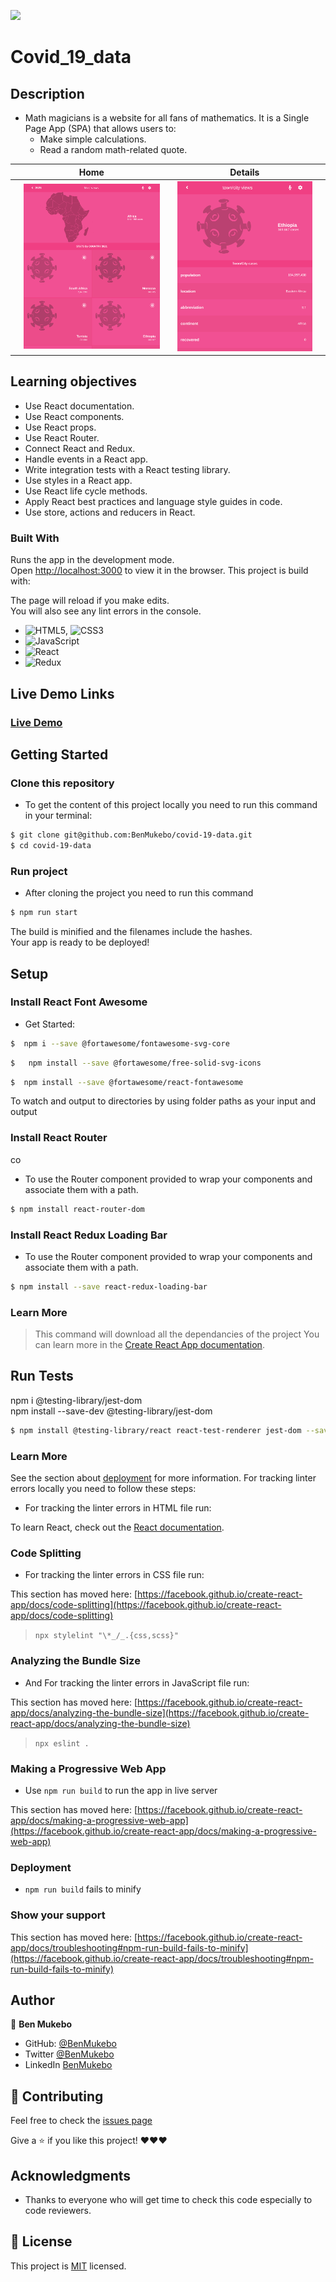 ![](https://img.shields.io/badge/Microverse-blueviolet)

# Covid_19_data

## Description
- Math magicians is a website for all fans of mathematics. It is a Single Page App (SPA) that allows users to:
  - Make simple calculations.
  - Read a random math-related quote.
  

||     Home       ||        Details        ||
|-|----------------------|-| ----------------------|-|
||![screenshot](./src/images/screenshot1.png)||![screenshot](./src/images/screenshot2.png)||

## Learning objectives

- Use React documentation.
- Use React components.
- Use React props.
- Use React Router.
- Connect React and Redux.
- Handle events in a React app.
- Write integration tests with a React testing library.
- Use styles in a React app.
- Use React life cycle methods.
- Apply React best practices and language style guides in code.
- Use store, actions and reducers in React.


### Built With

Runs the app in the development mode.\
Open [http://localhost:3000](http://localhost:3000) to view it in the browser.
This project is build with:

The page will reload if you make edits.\
You will also see any lint errors in the console.
- ![HTML5](https://img.shields.io/badge/-HTML5-000000?style=flat&logo=html5&logoColor=ffffff&labelColor=E34F26), ![CSS3](https://img.shields.io/badge/-CSS3-000000?style=flat&logo=css3&logoColor=ffffff&labelColor=1572B6)
- ![JavaScript](https://img.shields.io/badge/-JavaScript-000000?style=flat&logo=javascript)
- ![React](https://img.shields.io/badge/-React-000000?style=flat&logo=react)
-  ![Redux](https://img.shields.io/badge/-Redux-000000?style=flat&logo=redux&logoColor=ffffff&labelColor=violet)

## Live Demo Links

### [Live Demo](https://benmukebo-covid-19-data.herokuapp.com/)


## Getting Started

### Clone this repository

- To get the content of this project locally you need to run this command in your terminal:

```bash
$ git clone git@github.com:BenMukebo/covid-19-data.git
$ cd covid-19-data
```
### Run project

- After cloning the project you need to run this command

```bash
$ npm run start 
```


The build is minified and the filenames include the hashes.\
Your app is ready to be deployed!

## Setup 

### Install React Font Awesome

- Get Started:
  
```bash
$  npm i --save @fortawesome/fontawesome-svg-core
```
  
```bash
$   npm install --save @fortawesome/free-solid-svg-icons
```
  
```bash
$  npm install --save @fortawesome/react-fontawesome
```

To watch and output to directories by using folder paths as your input and output

### Install React Router
co
- To use the Router component provided to wrap your components and associate them with a path.

```bash
$ npm install react-router-dom 
```
### Install React Redux Loading Bar

- To use the Router component provided to wrap your components and associate them with a path.

```bash
$ npm install --save react-redux-loading-bar
```


### Learn More
 
  > This command will download all the dependancies of the project
You can learn more in the [Create React App documentation](https://facebook.github.io/create-react-app/docs/getting-started).


## Run Tests

 npm i @testing-library/jest-dom   
 npm install --save-dev @testing-library/jest-dom

```bash
$ npm install @testing-library/react react-test-renderer jest-dom --save-dev
```


### Learn More

See the section about [deployment](https://facebook.github.io/create-react-app/docs/deployment) for more information.
For tracking linter errors locally you need to follow these steps:


- For tracking the linter errors in HTML file run:

To learn React, check out the [React documentation](https://reactjs.org/).

### Code Splitting
- For tracking the linter errors in CSS file run:

This section has moved here: [https://facebook.github.io/create-react-app/docs/code-splitting](https://facebook.github.io/create-react-app/docs/code-splitting)
  > `npx stylelint "\*_/_.{css,scss}"`
### Analyzing the Bundle Size
- And For tracking the linter errors in JavaScript file run:

This section has moved here: [https://facebook.github.io/create-react-app/docs/analyzing-the-bundle-size](https://facebook.github.io/create-react-app/docs/analyzing-the-bundle-size)
  > `npx eslint .`
### Making a Progressive Web App
- Use `npm run build` to run the app in live server

This section has moved here: [https://facebook.github.io/create-react-app/docs/making-a-progressive-web-app](https://facebook.github.io/create-react-app/docs/making-a-progressive-web-app)

### Deployment

- `npm run build` fails to minify
### Show your support

This section has moved here: [https://facebook.github.io/create-react-app/docs/troubleshooting#npm-run-build-fails-to-minify](https://facebook.github.io/create-react-app/docs/troubleshooting#npm-run-build-fails-to-minify)

## Author

👤 **Ben Mukebo**

- GitHub: [@BenMukebo](https://github.com/BenMukebo)
- Twitter [@BenMukebo](https://twitter.com/BenMukebo)
- LinkedIn [BenMukebo](https://www.linkedin.com/in/kasongo-mukebo-ben-591720205/)

## :handshake: Contributing

Feel free to check the [issues page](https://github.com/BenMukebo/Math-magicians/issues)

Give a :star: if you like this project! ❤️❤️❤️

## Acknowledgments

- Thanks to everyone who will get time to check this code especially to code reviewers.

## 📝 License

This project is [MIT](https://github.com/microverseinc/readme-template/blob/master/MIT.md) licensed.